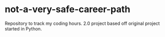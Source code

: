 # not-a-very-safe-career-path
Repository to track my coding hours. 2.0 project based off original project started in Python. 
